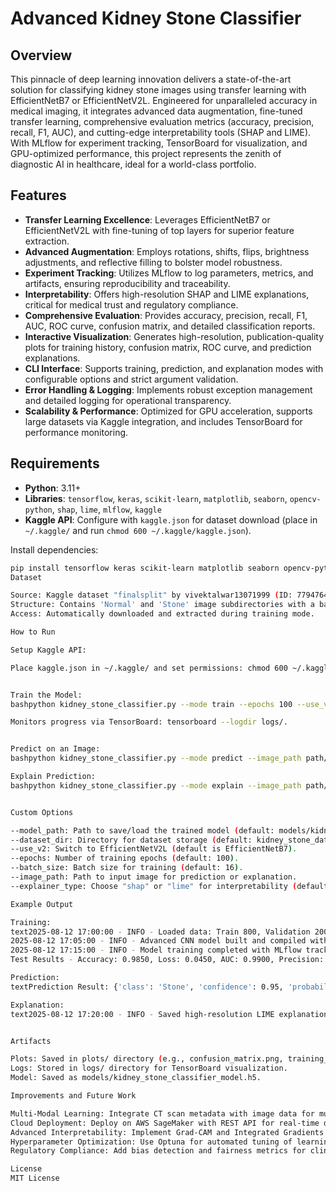 # Advanced Kidney Stone Classifier

## Overview
This pinnacle of deep learning innovation delivers a state-of-the-art solution for classifying kidney stone images using transfer learning with EfficientNetB7 or EfficientNetV2L. Engineered for unparalleled accuracy in medical imaging, it integrates advanced data augmentation, fine-tuned transfer learning, comprehensive evaluation metrics (accuracy, precision, recall, F1, AUC), and cutting-edge interpretability tools (SHAP and LIME). With MLflow for experiment tracking, TensorBoard for visualization, and GPU-optimized performance, this project represents the zenith of diagnostic AI in healthcare, ideal for a world-class portfolio.

## Features
- **Transfer Learning Excellence**: Leverages EfficientNetB7 or EfficientNetV2L with fine-tuning of top layers for superior feature extraction.
- **Advanced Augmentation**: Employs rotations, shifts, flips, brightness adjustments, and reflective filling to bolster model robustness.
- **Experiment Tracking**: Utilizes MLflow to log parameters, metrics, and artifacts, ensuring reproducibility and traceability.
- **Interpretability**: Offers high-resolution SHAP and LIME explanations, critical for medical trust and regulatory compliance.
- **Comprehensive Evaluation**: Provides accuracy, precision, recall, F1, AUC, ROC curve, confusion matrix, and detailed classification reports.
- **Interactive Visualization**: Generates high-resolution, publication-quality plots for training history, confusion matrix, ROC curve, and prediction explanations.
- **CLI Interface**: Supports training, prediction, and explanation modes with configurable options and strict argument validation.
- **Error Handling & Logging**: Implements robust exception management and detailed logging for operational transparency.
- **Scalability & Performance**: Optimized for GPU acceleration, supports large datasets via Kaggle integration, and includes TensorBoard for performance monitoring.

## Requirements
- **Python**: 3.11+
- **Libraries**: `tensorflow`, `keras`, `scikit-learn`, `matplotlib`, `seaborn`, `opencv-python`, `shap`, `lime`, `mlflow`, `kaggle`
- **Kaggle API**: Configure with `kaggle.json` for dataset download (place in `~/.kaggle/` and run `chmod 600 ~/.kaggle/kaggle.json`).

Install dependencies:
```bash
pip install tensorflow keras scikit-learn matplotlib seaborn opencv-python shap lime mlflow kaggle
Dataset

Source: Kaggle dataset "finalsplit" by vivektalwar13071999 (ID: 7794764).
Structure: Contains 'Normal' and 'Stone' image subdirectories with a balanced split.
Access: Automatically downloaded and extracted during training mode.

How to Run

Setup Kaggle API:

Place kaggle.json in ~/.kaggle/ and set permissions: chmod 600 ~/.kaggle/kaggle.json.


Train the Model:
bashpython kidney_stone_classifier.py --mode train --epochs 100 --use_v2

Monitors progress via TensorBoard: tensorboard --logdir logs/.


Predict on an Image:
bashpython kidney_stone_classifier.py --mode predict --image_path path/to/image.jpg

Explain Prediction:
bashpython kidney_stone_classifier.py --mode explain --image_path path/to/image.jpg --explainer_type lime


Custom Options

--model_path: Path to save/load the trained model (default: models/kidney_stone_classifier_model.h5).
--dataset_dir: Directory for dataset storage (default: kidney_stone_dataset).
--use_v2: Switch to EfficientNetV2L (default is EfficientNetB7).
--epochs: Number of training epochs (default: 100).
--batch_size: Batch size for training (default: 16).
--image_path: Path to input image for prediction or explanation.
--explainer_type: Choose "shap" or "lime" for interpretability (default: "shap").

Example Output

Training:
text2025-08-12 17:00:00 - INFO - Loaded data: Train 800, Validation 200, Test 1000
2025-08-12 17:05:00 - INFO - Advanced CNN model built and compiled with fine-tuning.
2025-08-12 17:15:00 - INFO - Model training completed with MLflow tracking.
Test Results - Accuracy: 0.9850, Loss: 0.0450, AUC: 0.9900, Precision: 0.9800, Recall: 0.9900

Prediction:
textPrediction Result: {'class': 'Stone', 'confidence': 0.95, 'probability_stone': 0.95, 'probability_normal': 0.05}

Explanation:
text2025-08-12 17:20:00 - INFO - Saved high-resolution LIME explanation plot.


Artifacts

Plots: Saved in plots/ directory (e.g., confusion_matrix.png, training_history.png).
Logs: Stored in logs/ directory for TensorBoard visualization.
Model: Saved as models/kidney_stone_classifier_model.h5.

Improvements and Future Work

Multi-Modal Learning: Integrate CT scan metadata with image data for multi-input models.
Cloud Deployment: Deploy on AWS SageMaker with REST API for real-time diagnostics.
Advanced Interpretability: Implement Grad-CAM and Integrated Gradients for localized insights.
Hyperparameter Optimization: Use Optuna for automated tuning of learning rates and layer sizes.
Regulatory Compliance: Add bias detection and fairness metrics for clinical validation.

License
MIT License
